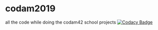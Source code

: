 # codam2019
all the code while doing the codam42 school projects
[![Codacy Badge](https://api.codacy.com/project/badge/Grade/93c2d7795b684c3f87dcd0a45662a65f)](https://www.codacy.com/manual/TaurielLin/codam2019?utm_source=github.com&amp;utm_medium=referral&amp;utm_content=Hz-Lin/codam2019&amp;utm_campaign=Badge_Grade)
